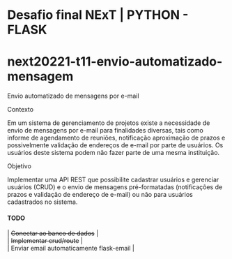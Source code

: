 # Desafio final NExT | PYTHON - FLASK


# next20221-t11-envio-automatizado-mensagem
Envio automatizado de mensagens por e-mail


Contexto

Em um sistema de gerenciamento de projetos existe a necessidade de envio de mensagens por e-mail para finalidades diversas, tais como informe de agendamento de reuniões, notificação aproximação de prazos e possivelmente validação de endereços de e-mail por parte de usuários. Os usuários deste sistema podem não fazer parte de uma mesma instituição.


Objetivo

Implementar uma API REST que possibilite cadastrar usuários e gerenciar usuários (CRUD) e o envio de mensagens pré-formatadas (notificações de prazos e validação de endereço de e-mail) ou não para usuários cadastrados no sistema.


#### TODO  
| ~~Conectar ao banco de dados~~ |  
| ~~Implementar crud/route~~ |  
| Enviar email automaticamente flask-email |  


